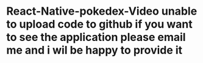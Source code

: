 # React-Native-pokedex-Video unable to upload code to github if you want to see the application please email me and i wil be happy to provide it 
